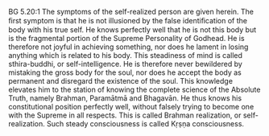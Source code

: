 BG 5.20:1	The symptoms of the self-realized person are given herein. The ﬁrst symptom is that he is not illusioned by the false identiﬁcation of the body with his true self. He knows perfectly well that he is not this body but is the fragmental portion of the Supreme Personality of Godhead. He is therefore not joyful in achieving something, nor does he lament in losing anything which is related to his body. This steadiness of mind is called sthira-buddhi, or self-intelligence. He is therefore never bewildered by mistaking the gross body for the soul, nor does he accept the body as permanent and disregard the existence of the soul. This knowledge elevates him to the station of knowing the complete science of the Absolute Truth, namely Brahman, Paramātmā and Bhagavān. He thus knows his constitutional position perfectly well, without falsely trying to become one with the Supreme in all respects. This is called Brahman realization, or self-realization. Such steady consciousness is called Kṛṣṇa consciousness.